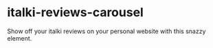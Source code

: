 # italki-reviews-carousel
Show off your italki reviews on your personal website with this snazzy element.
